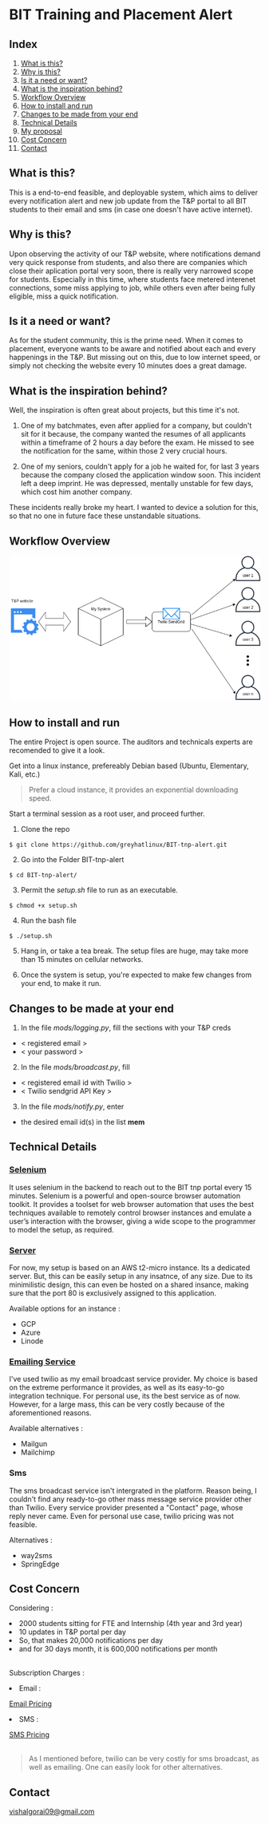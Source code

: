 # BIT Training and Placement Alert

## Index
1. [What is this?](#what-is-this)
2. [Why is this?](#why-is-this)
3. [Is it a need or want?](#Is-it-a-need-or-want?)
4. [What is the inspiration behind?](#What-is-the-inspiration-behind?)
5. [Workflow Overview](#Workflow-Overview)
6. [How to install and run](#How-to-install-and-run?)
7. [Changes to be made from your end](#Changes-to-be-made-at-your-end)
8. [Technical Details](#Technical-Details)
9. [My proposal](#My-proposal)
10. [Cost Concern](#Cost-Concern)
11. [Contact](#Contact)

## What is this?
This is a end-to-end feasible, and deployable system, which aims to deliver every notification alert and new job update from the T&P portal to all BIT students to their email and sms (in case one doesn't have active internet).

## Why is this?
Upon observing the activity of our T&P website, where notifications demand very quick response from students, and also there are companies which close their aplication portal very soon, there is really very narrowed scope for students. Especially in this time, where students face metered interenet connections, some miss applying to job, while others even after being fully eligible, miss a quick notification.

## Is it a need or want?
As for the student community, this is the prime need. When it comes to placement, everyone wants to be aware and notified about each and every happenings in the T&P. But missing out on this, due to low internet speed, or simply not checking the website every 10 minutes does a great damage.

## What is the inspiration behind?
Well, the inspiration is often great about projects, but this time it's not.
1. One of my batchmates, even after applied for a company, but couldn't sit for it because, the company wanted the resumes of all applicants within a timeframe of 2 hours a day before the exam. He missed to see the notification for the same, within those 2 very crucial hours.

2. One of my seniors, couldn't apply for a job he waited for, for last 3 years because the company closed the application window soon. This incident left a deep imprint. He was depressed, mentally unstable for few days, which cost him another company.

These incidents really broke my heart. I wanted to device a solution for this, so that no one in future face these unstandable situations.


## Workflow Overview

![setup-diagram](./img/tnp-setup.png)

## How to install and run
The entire Project is open source. The auditors and technicals experts are recomended to give it a look. 

Get into a linux instance, prefereably Debian based (Ubuntu, Elementary, Kali, etc.)

> Prefer a cloud instance, it provides an exponential downloading speed.

Start a terminal session as a root user, and proceed further.

1. Clone the repo

```
$ git clone https://github.com/greyhatlinux/BIT-tnp-alert.git
```

2. Go into the Folder BIT-tnp-alert
```
$ cd BIT-tnp-alert/
```
3. Permit the *setup.sh* file to run as an executable.
```
$ chmod +x setup.sh
```
4. Run the bash file
```
$ ./setup.sh
```
5. Hang in, or take a tea break.
The setup files are huge, may take more than 15 minutes on cellular networks. 

6. Once the system is setup, you're expected to make few changes from your end, to make it run.


## Changes to be made at your end

1. In the file *mods/logging.py*, fill the sections with your T&P creds
- < registered email >
- < your password >

2. In the file *mods/broadcast.py*, fill
- < registered email id with Twilio >
- < Twilio sendgrid API Key > 

3. In the file *mods/notify.py*, enter
- the desired email id(s) in the list **mem**


## Technical Details
###  [Selenium ](https://www.selenium.dev/)

It uses selenium in the backend to reach out to the BIT tnp portal every 15 minutes. Selenium is a powerful and open-source browser automation toolkit. It provides a toolset for web browser automation that uses the best techniques available to remotely control browser instances and emulate a user’s interaction with the browser, giving a wide scope to the programmer to model the setup, as required.

###  [Server](https://console.aws.com) 

For now, my setup is based on an AWS t2-micro instance. Its a dedicated server. But, this can be easily setup in any insatnce, of any size. Due to its minimilistic design, this can even be hosted on a shared insance, making sure that the port 80 is exclusively assigned to this application.

Available options for an instance : 
- GCP
- Azure
- Linode

###  [Emailing Service](https://twilio.com)

I've used twilio as my email broadcast service provider. My choice is based on the extreme performance it provides, as well as its easy-to-go integration technique. For personal use, its the best service as of now. However, for a large mass, this can be very costly because of the aforementioned reasons.

Available alternatives : 
- Mailgun
- Mailchimp

### Sms
The sms broadcast service isn't intergrated in the platform. Reason being, I couldn't find any ready-to-go other mass message service provider other than Twilio. Every service provider presented a "Contact" page, whose reply never came.
Even for personal use case, twilio pricing was not feasible.  

Alternatives : 
- way2sms
- SpringEdge 


## Cost Concern

Considering :

<li> 2000 students sitting for FTE and Internship (4th year and 3rd year)
<li> 10 updates in T&P portal per day
<li> So, that makes 20,000 notifications per day
<li> and for 30 days month, it is 600,000 notifications per month <br>
<br>

Subscription Charges :

<li> Email : 

[Email Pricing](https://sendgrid.com/pricing/ "Twilio sendgrid email")

<li> SMS :

[SMS Pricing](https://www.twilio.com/sms/pricing/in "Twilio sms")
<br><br>

> As I mentioned before, twilio can be very costly for sms broadcast, as well as emailing. One can easily look for other alternatives.


## Contact 
vishalgorai09@gmail.com

